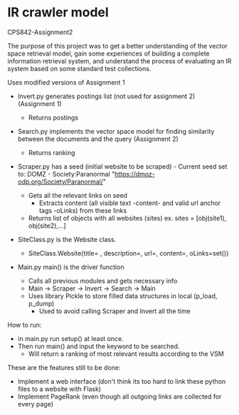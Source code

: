 # IR crawler model

CPS842-Assignment2

The purpose of this project was to get a better understanding of the vector space retrieval model, gain some experiences of building a complete information retrieval system, and understand the process of evaluating an IR system based on some standard test collections.

Uses modified versions of Assignment 1

- Invert.py generates postings list (not used for assignment 2) (Assignment 1)
	- Returns postings

- Search.py implements the vector space model for finding similarity between the documents and the query (Assignment 2)
	- Returns ranking

- Scraper.py has a seed (initial website to be scraped) - Current seed set to: DOMZ - Society:Paranormal "https://dmoz-odp.org/Society/Paranormal/"
	- Gets all the relevant links on seed
		- Extracts content (all visible text -content- and valid url anchor tags -oLinks) from these links 
	- Returns list of objects with all websites (sites)
	ex. sites = [obj(site1), obj(site2),...]

- SiteClass.py is the Website class.
	- SiteClass.Website(title= , description=, url=, content=, oLinks=set())
	
- Main.py main() is the driver function
	- Calls all previous modules and gets necessary info
	- Main -> Scraper -> Invert -> Search -> Main
	- Uses library Pickle to store filled data structures in local (p_load, p_dump)
		- Used to avoid calling Scraper and Invert all the time

How to run:
- in main.py run setup() at least once.
- Then run main() and input the keyword to be searched.
	- Will return a ranking of most relevant results according to the VSM

These are the features still to be done:
- Implement a web interface (don't think its too hard to link these python files to a website with Flask)
- Implement PageRank (even though all outgoing links are collected for every page)

